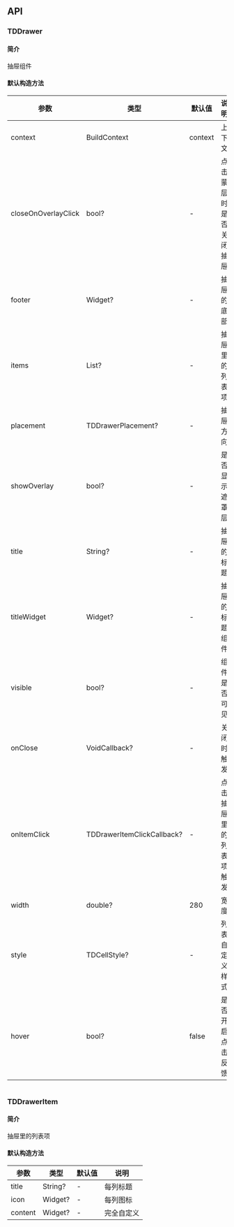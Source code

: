 ## API
### TDDrawer
#### 简介
抽屉组件
#### 默认构造方法

| 参数 | 类型 | 默认值 | 说明 |
| --- | --- | --- | --- |
| context | BuildContext | context | 上下文 |
| closeOnOverlayClick | bool? | - | 点击蒙层时是否关闭抽屉 |
| footer | Widget? | - | 抽屉的底部 |
| items | List<TDDrawerItem>? | - | 抽屉里的列表项 |
| placement | TDDrawerPlacement? | - | 抽屉方向 |
| showOverlay | bool? | - | 是否显示遮罩层 |
| title | String? | - | 抽屉的标题 |
| titleWidget | Widget? | - | 抽屉的标题组件 |
| visible | bool? | - | 组件是否可见 |
| onClose | VoidCallback? | - | 关闭时触发 |
| onItemClick | TDDrawerItemClickCallback? | - | 点击抽屉里的列表项触发 |
| width | double? | 280 | 宽度 |
| style | TDCellStyle? | - | 列表自定义样式 |
| hover | bool? | false | 是否开启点击反馈 |

```
```
 ### TDDrawerItem
#### 简介
抽屉里的列表项
#### 默认构造方法

| 参数 | 类型 | 默认值 | 说明 |
| --- | --- | --- | --- |
| title | String? | - | 每列标题 |
| icon | Widget? | - | 每列图标 |
| content | Widget? | - | 完全自定义 |
